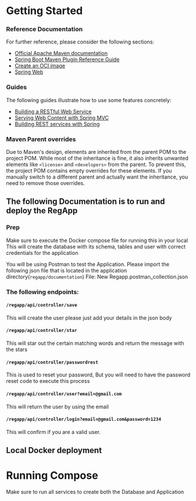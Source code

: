 # Getting Started

### Reference Documentation
For further reference, please consider the following sections:

* [Official Apache Maven documentation](https://maven.apache.org/guides/index.html)
* [Spring Boot Maven Plugin Reference Guide](https://docs.spring.io/spring-boot/3.4.3/maven-plugin)
* [Create an OCI image](https://docs.spring.io/spring-boot/3.4.3/maven-plugin/build-image.html)
* [Spring Web](https://docs.spring.io/spring-boot/3.4.3/reference/web/servlet.html)

### Guides
The following guides illustrate how to use some features concretely:

* [Building a RESTful Web Service](https://spring.io/guides/gs/rest-service/)
* [Serving Web Content with Spring MVC](https://spring.io/guides/gs/serving-web-content/)
* [Building REST services with Spring](https://spring.io/guides/tutorials/rest/)

### Maven Parent overrides

Due to Maven's design, elements are inherited from the parent POM to the project POM.
While most of the inheritance is fine, it also inherits unwanted elements like `<license>` and `<developers>` from the parent.
To prevent this, the project POM contains empty overrides for these elements.
If you manually switch to a different parent and actually want the inheritance, you need to remove those overrides.

## The following Documentation is to run and deploy the RegApp

### Prep
Make sure to execute the Docker compose file for running this in your local
This will create the database with its schema, tables and user with correct credentials for the application

You will be using Postman to test the Application.
Please import the following json file that is located in the application directory(`regapp/documentation`)
File: New Regapp.postman_collection.json

### The following endpoints:

#### `/regapp/api/controller/save`
This will create the user please just add your details in the json body

#### `/regapp/api/controller/star`
This will star out the certain matching words and return the message with the stars

#### `/regapp/api/controller/passwordrest`
This is used to reset your password, But you will need to have the password reset code to execute this process

#### `/regapp/api/controller/user?email=@gmail.com`
This will return the user by using the email

#### `/regapp/api/controller/login?email=@gmail.com&password=1234`
This will confirm if you are a valid user.

## Local Docker deployment

# Running Compose
Make sure to run all services to create both the Database and Application